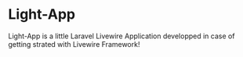 # Light-App
Light-App is a little Laravel Livewire Application developped in case of getting strated with Livewire Framework!

